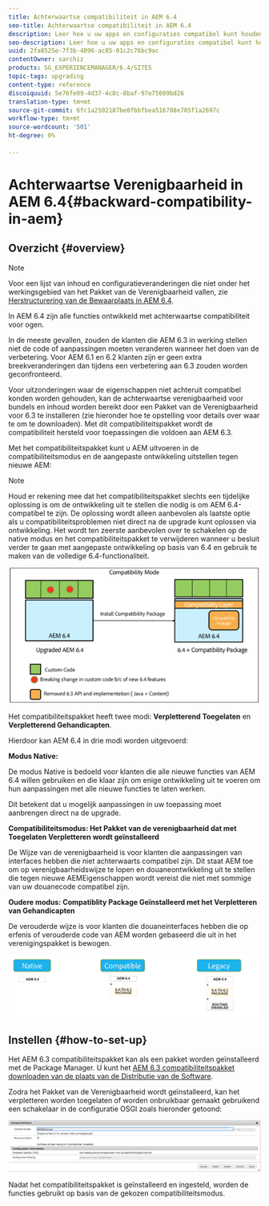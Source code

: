 ```yaml
---
title: Achterwaartse compatibiliteit in AEM 6.4
seo-title: Achterwaartse compatibiliteit in AEM 6.4
description: Leer hoe u uw apps en configuraties compatibel kunt houden met AEM 6.4
seo-description: Leer hoe u uw apps en configuraties compatibel kunt houden met AEM 6.4
uuid: 2fa8525e-7f3b-4096-ac85-01c2c76bc9ac
contentOwner: sarchiz
products: SG_EXPERIENCEMANAGER/6.4/SITES
topic-tags: upgrading
content-type: reference
discoiquuid: 5e76fe09-4d37-4c8c-8baf-97e75689bd26
translation-type: tm+mt
source-git-commit: 6fc1a2502187be0fbbfbea516788e705f1a2697c
workflow-type: tm+mt
source-wordcount: '501'
ht-degree: 0%

---
```



# Achterwaartse Verenigbaarheid in AEM 6.4{#backward-compatibility-in-aem}

## Overzicht {#overview}

>[!NOTE]
>
>Voor een lijst van inhoud en configuratieveranderingen die niet onder het werkingsgebied van het Pakket van de Verenigbaarheid vallen, zie [Herstructurering van de Bewaarplaats in AEM 6.4](/help/sites-deploying/repository-restructuring.md).

In AEM 6.4 zijn alle functies ontwikkeld met achterwaartse compatibiliteit voor ogen.

In de meeste gevallen, zouden de klanten die AEM 6.3 in werking stellen niet de code of aanpassingen moeten veranderen wanneer het doen van de verbetering. Voor AEM 6.1 en 6.2 klanten zijn er geen extra breekveranderingen dan tijdens een verbetering aan 6.3 zouden worden geconfronteerd.

Voor uitzonderingen waar de eigenschappen niet achteruit compatibel konden worden gehouden, kan de achterwaartse verenigbaarheid voor bundels en inhoud worden bereikt door een Pakket van de Verenigbaarheid voor 6.3 te installeren (zie hieronder hoe te opstelling voor details over waar te om te downloaden). Met dit compatibiliteitspakket wordt de compatibiliteit hersteld voor toepassingen die voldoen aan AEM 6.3.

Met het compatibiliteitspakket kunt u AEM uitvoeren in de compatibiliteitsmodus en de aangepaste ontwikkeling uitstellen tegen nieuwe AEM:

>[!NOTE]
>
>Houd er rekening mee dat het compatibiliteitspakket slechts een tijdelijke oplossing is om de ontwikkeling uit te stellen die nodig is om AEM 6.4-compatibel te zijn. De oplossing wordt alleen aanbevolen als laatste optie als u compatibiliteitsproblemen niet direct na de upgrade kunt oplossen via ontwikkeling. Het wordt ten zeerste aanbevolen over te schakelen op de native modus en het compatibiliteitspakket te verwijderen wanneer u besluit verder te gaan met aangepaste ontwikkeling op basis van 6.4 en gebruik te maken van de volledige 6.4-functionaliteit.

![screen_shot_2018-04-05at4339pm](assets/screen_shot_2018-04-05at43339pm.png)

Het compatibiliteitspakket heeft twee modi: **Verpletterend Toegelaten** en **Verpletterend Gehandicapten**.

Hierdoor kan AEM 6.4 in drie modi worden uitgevoerd:

**Modus Native:**

De modus Native is bedoeld voor klanten die alle nieuwe functies van AEM 6.4 willen gebruiken en die klaar zijn om enige ontwikkeling uit te voeren om hun aanpassingen met alle nieuwe functies te laten werken.

Dit betekent dat u mogelijk aanpassingen in uw toepassing moet aanbrengen direct na de upgrade.

**Compatibiliteitsmodus: Het Pakket van de verenigbaarheid dat met Toegelaten Verpletteren wordt geïnstalleerd**

De Wijze van de verenigbaarheid is voor klanten die aanpassingen van interfaces hebben die niet achterwaarts compatibel zijn. Dit staat AEM toe om op verenigbaarheidswijze te lopen en douaneontwikkeling uit te stellen die tegen nieuwe AEMEigenschappen wordt vereist die niet met sommige van uw douanecode compatibel zijn.

**Oudere modus: Compatiblity Package Geïnstalleerd met het Verpletteren van Gehandicapten**

De verouderde wijze is voor klanten die douaneinterfaces hebben die op erfenis of verouderde code van AEM worden gebaseerd die uit in het verenigingspakket is bewogen.

![image2018-2-12_23-58-37](assets/image2018-2-12_23-58-37.png)

## Instellen {#how-to-set-up}

Het AEM 6.3 compatibiliteitspakket kan als een pakket worden geïnstalleerd met de Package Manager. U kunt het [AEM 6.3 compatibiliteitspakket downloaden van de plaats van de Distributie van de Software](https://experience.adobe.com/#/downloads/content/software-distribution/en/aem.html?package=/content/software-distribution/en/details.html/content/dam/aem/public/adobe/packages/cq640/compatpack/aem-compat-cq64-to-cq63).

Zodra het Pakket van de Verenigbaarheid wordt geïnstalleerd, kan het verpletteren worden toegelaten of worden onbruikbaar gemaakt gebruikend een schakelaar in de configuratie OSGI zoals hieronder getoond:

![screen_shot_2017-11-27at122421pm](assets/screen_shot_2017-11-27at122421pm.png)

Nadat het compatibiliteitspakket is geïnstalleerd en ingesteld, worden de functies gebruikt op basis van de gekozen compatibiliteitsmodus.
